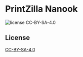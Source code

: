 # PrintZilla Nanook
![license CC-BY-SA-4.0](https://img.shields.io/badge/license-CC--BY--SA--4.0-orange)


## License
[CC-BY-SA-4.0](https://choosealicense.com/licenses/cc-by-sa-4.0/)
